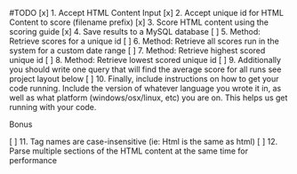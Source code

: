 #TODO
[x] 1. Accept HTML Content Input
[x] 2. Accept unique id for HTML Content to score (filename prefix)
[x] 3. Score HTML content using the scoring guide
[x] 4. Save results to a MySQL database
[ ] 5. Method: Retrieve scores for a unique id
[ ] 6. Method: Retrieve all scores run in the system for a custom date range
[ ] 7. Method: Retrieve highest scored unique id
[ ] 8. Method: Retrieve lowest scored unique id
[ ] 9. Additionally you should write one query that will find the average score for all runs see project layout below
[ ] 10. Finally, include instructions on how to get your code running. Include the version of whatever language you wrote it in, as well as what platform (windows/osx/linux, etc) you are on. This helps us get running with your code.

Bonus

[ ] 11. Tag names are case-insensitive (ie: Html is the same as html)
[ ] 12. Parse multiple sections of the HTML content at the same time for performance
